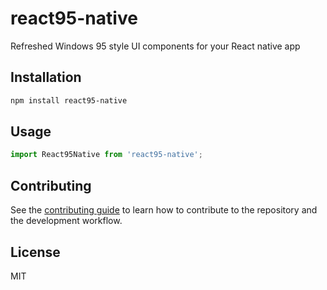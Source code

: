 # react95-native

Refreshed Windows 95 style UI components for your React native app

## Installation

```sh
npm install react95-native
```

## Usage

```js
import React95Native from 'react95-native';
```

## Contributing

See the [contributing guide](CONTRIBUTING.md) to learn how to contribute to the repository and the development workflow.

## License

MIT
